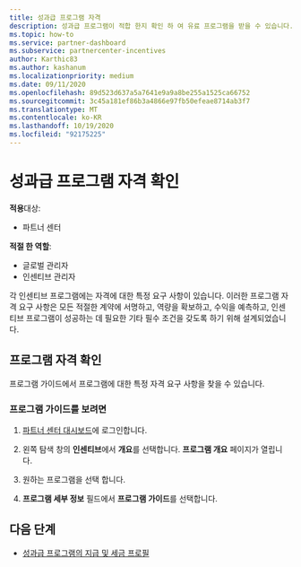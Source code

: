 ```yaml
---
title: 성과급 프로그램 자격
description: 성과급 프로그램이 적합 한지 확인 하 여 유료 프로그램을 받을 수 있습니다. 이 프로세스는 프로그램 가이드의 자격 검사를 포함 합니다.
ms.topic: how-to
ms.service: partner-dashboard
ms.subservice: partnercenter-incentives
author: Karthic83
ms.author: kashanum
ms.localizationpriority: medium
ms.date: 09/11/2020
ms.openlocfilehash: 89d523d637a5a7641e9a9a8be255a1525ca66752
ms.sourcegitcommit: 3c45a181ef86b3a4866e97fb50efeae8714ab3f7
ms.translationtype: MT
ms.contentlocale: ko-KR
ms.lasthandoff: 10/19/2020
ms.locfileid: "92175225"
---
```

# <a name="determine-your-incentives-program-eligibility"></a>성과급 프로그램 자격 확인

**적용**대상:

- 파트너 센터

**적절 한 역할**:

- 글로벌 관리자
- 인센티브 관리자

 각 인센티브 프로그램에는 자격에 대한 특정 요구 사항이 있습니다. 이러한 프로그램 자격 요구 사항은 모든 적절한 계약에 서명하고, 역량을 확보하고, 수익을 예측하고, 인센티브 프로그램이 성공하는 데 필요한 기타 필수 조건을 갖도록 하기 위해 설계되었습니다.

## <a name="determining-your-program-eligibility"></a>프로그램 자격 확인

프로그램 가이드에서 프로그램에 대한 특정 자격 요구 사항을 찾을 수 있습니다. 

### <a name="to-see-your-program-guide"></a>프로그램 가이드를 보려면

1. [파트너 센터 대시보드](https://partner.microsoft.com/dashboard/)에 로그인합니다.

2. 왼쪽 탐색 창의 **인센티브**에서 **개요**를 선택합니다. **프로그램 개요** 페이지가 열립니다.

3. 원하는 프로그램을 선택 합니다.

4. **프로그램 세부 정보** 필드에서 **프로그램 가이드**를 선택합니다.

## <a name="next-steps"></a>다음 단계

- [성과급 프로그램의 지급 및 세금 프로필](incentives-create-and-manage-your-payout-and-tax-profiles.md)